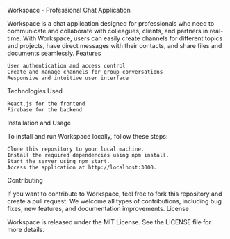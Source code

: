 Workspace - Professional Chat Application

Workspace is a chat application designed for professionals who need to communicate and collaborate with colleagues, clients, and partners in real-time. With Workspace, users can easily create channels for different topics and projects, have direct messages with their contacts, and share files and documents seamlessly.
Features

    User authentication and access control
    Create and manage channels for group conversations
    Responsive and intuitive user interface

Technologies Used

    React.js for the frontend
    Firebase for the backend
    

Installation and Usage

To install and run Workspace locally, follow these steps:

    Clone this repository to your local machine.
    Install the required dependencies using npm install.
    Start the server using npm start.
    Access the application at http://localhost:3000.

Contributing

If you want to contribute to Workspace, feel free to fork this repository and create a pull request. We welcome all types of contributions, including bug fixes, new features, and documentation improvements.
License

Workspace is released under the MIT License. See the LICENSE file for more details.
